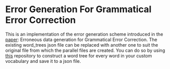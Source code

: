 # Error Generation For Grammatical Error Correction
This is an implementation of the error generation scheme introduced in the [paper](https://aclanthology.org/W19-4415.pdf): Erroneous data generation for Grammatical Error Correction. The existing word_trees json file can be replaced with another one to suit the original file from which the parallel files are created. You can do so by using [this](https://github.com/omarfawzyy/word_tree) repository  to construct a word tree for every word in your custom vocabulary and save it to a json file.
